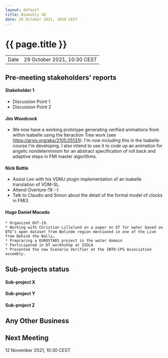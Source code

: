 ```yaml
---
layout: default
title: Biweekly 48
date: 29 October 2021, 1030 CEST
---
```


<script src="https://code.jquery.com/jquery-1.11.1.min.js">
</script>
<script src="/javascripts/edit.js"></script>
<script>setEditButonNm();</script>

# {{ page.title }}

|||
|---|---|
| Date | 29 October 2021, 10:30 CEST |


## Pre-meeting stakeholders' reports

<!-- Please keep in mind that the minutes are publicly available.-->

#### Stakeholder 1
* Discussion Point 1
* Discussion Point 2

#### Jim Woodcock
* We now have a working prototype generating verified animations from within Isabelle using the Iteraction Tree work (see https://arxiv.org/abs/2105.05133). I'm now including this in the Isabelle course I'm developing. I also intend to use it to code up an animation for angelic nondeterminism for an abstract specification of roll back and adaptive steps in FMI master algorithms.

#### Nick Battle
* Assist Leo with his VDMJ plugin implementation of an Isabelle translation of VDM-SL.
* Attend Overture-19 :-)
* Talk to Claudio and Simon about the detail of the formal model of clocks in FMI3.


#### Hugo Daniel Macedo
    * Organized OVT-19.
    * Working with Christian Lillelund on a paper on DT for water based on DTU’s open dataset from Belinde region mentioned in one of the Live from Behind the Walls…
    * Prepraring a EUROSTARS project in the water domain
    * Participated in DT workhshop at ISOLA
    * Presented the new Scenario Verifier at the INTO-CPS Association assembly.
    
## Sub-projects status


#### Sub-project X

#### Sub-project Y

#### Sub-project Z

##  Any Other Business

Next Meeting
------------

12 November 2021, 10:30 CEST


<div id="edit_page_div"></div>
